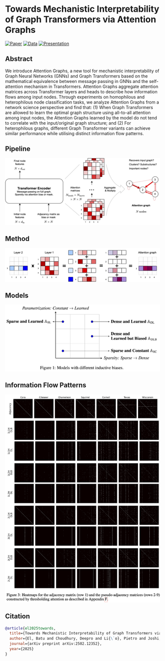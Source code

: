 # Towards Mechanistic Interpretability of Graph Transformers via Attention Graphs

[![Paper](https://img.shields.io/badge/Paper-007ACC?style=for-the-badge&labelColor=007ACC)](https://arxiv.org/abs/2502.12352)
[![Data](https://img.shields.io/badge/Data-007ACC?style=for-the-badge&labelColor=007ACC)](https://drive.google.com/drive/folders/1rCwxa3mjwZ9m24sl7gttgiJ-dzUZoNt1?usp=sharing)
[![Presentation](https://img.shields.io/badge/Presentation-007ACC?style=for-the-badge&labelColor=007ACC)](https://github.com/batu-el/understanding-inductive-biases-of-gnns/blob/main/presentation.pdf)

## Abstract
We introduce Attention Graphs, a new tool for mechanistic interpretability of Graph Neural Networks (GNNs) and Graph Transformers based on the mathematical equivalence between message passing in GNNs and the self-attention mechanism in Transformers. Attention Graphs aggregate attention matrices across Transformer layers and heads to describe how information flows among input nodes. Through experiments on homophilous and heterophilous node classification tasks, we analyze Attention Graphs from a network science perspective and find that: (1) When Graph Transformers are allowed to learn the optimal graph structure using all-to-all attention among input nodes, the Attention Graphs learned by the model do not tend to correlate with the input/original graph structure; and (2) For heterophilous graphs, different Graph Transformer variants can achieve similar performance while utilising distinct information flow patterns.


## Pipeline
![Alt text](assets/pipeline.png)

## Method
![Alt text](assets/matmul.png)

## Models
![Alt text](assets/models.png)

## Information Flow Patterns
![Alt text](assets/heatmaps.png)

## Citation
```bibtex
@article{el2025towards,
  title={Towards Mechanistic Interpretability of Graph Transformers via Attention Graphs},
  author={El, Batu and Choudhury, Deepro and Li{\`o}, Pietro and Joshi, Chaitanya K},
  journal={arXiv preprint arXiv:2502.12352},
  year={2025}
}
```